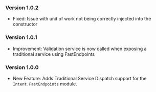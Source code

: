 ### Version 1.0.2

- Fixed: Issue with unit of work not being correctly injected into the constructor

### Version 1.0.1

- Improvement: Validation service is now called when exposing a traditional service using FastEndpoints

### Version 1.0.0

- New Feature: Adds Traditional Service Dispatch support for the `Intent.FastEndpoints` module.